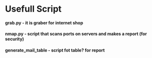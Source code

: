 # Usefull Script
#### grab.py - it is graber for internet shop
#### nmap.py -  script that scans ports on servers and makes a report (for security)
#### generate_mail_table - script fot table? for report
